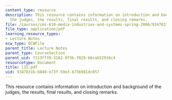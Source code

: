 ```yaml
---
content_type: resource
description: This resource contains information on introduction and background of
  the judges, the results, final results, and closing remarks.
file: /courses/cms-610-media-industries-and-systems-spring-2006/9347831bb849e73f59e3b75b981dc057_l15.pdf
file_type: application/pdf
learning_resource_types:
- Lecture Notes
ocw_type: OCWFile
parent_title: Lecture Notes
parent_type: CourseSection
parent_uid: f113fff8-3162-9f5b-7029-b6cab52916c4
resourcetype: Document
title: l15.pdf
uid: 9347831b-b849-e73f-59e3-b75b981dc057
---
```

This resource contains information on introduction and background of the judges, the results, final results, and closing remarks.

